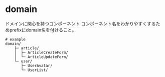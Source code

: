 # domain

ドメインに関心を持つコンポーネント
コンポーネント名をわかりやすくするためprefixにdomain名を付けること。

```
# example
domain/
    ├─ article/
    │  ├─ ArticleCreateForm/
    │  └─ ArticleUpdateForm/
    └─ user/
       ├─ UserAvatar/
       └─ UserList/
```
